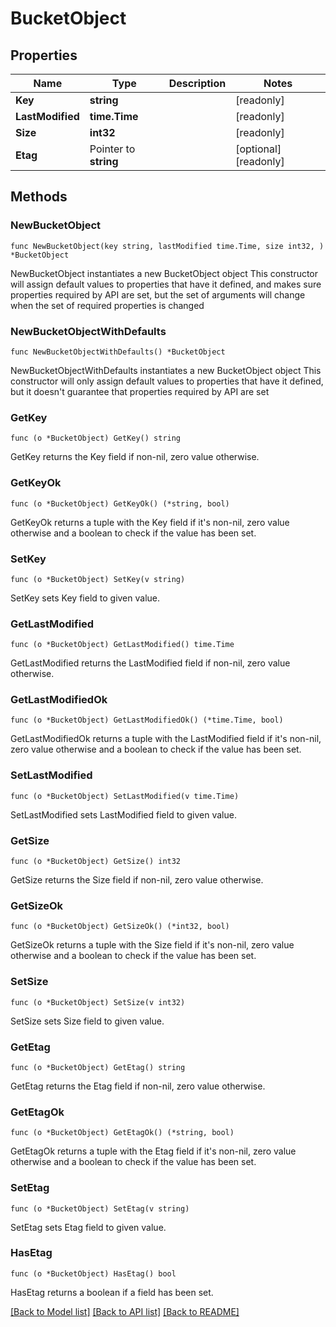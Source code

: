 # BucketObject

## Properties

Name | Type | Description | Notes
------------ | ------------- | ------------- | -------------
**Key** | **string** |  | [readonly] 
**LastModified** | **time.Time** |  | [readonly] 
**Size** | **int32** |  | [readonly] 
**Etag** | Pointer to **string** |  | [optional] [readonly] 

## Methods

### NewBucketObject

`func NewBucketObject(key string, lastModified time.Time, size int32, ) *BucketObject`

NewBucketObject instantiates a new BucketObject object
This constructor will assign default values to properties that have it defined,
and makes sure properties required by API are set, but the set of arguments
will change when the set of required properties is changed

### NewBucketObjectWithDefaults

`func NewBucketObjectWithDefaults() *BucketObject`

NewBucketObjectWithDefaults instantiates a new BucketObject object
This constructor will only assign default values to properties that have it defined,
but it doesn't guarantee that properties required by API are set

### GetKey

`func (o *BucketObject) GetKey() string`

GetKey returns the Key field if non-nil, zero value otherwise.

### GetKeyOk

`func (o *BucketObject) GetKeyOk() (*string, bool)`

GetKeyOk returns a tuple with the Key field if it's non-nil, zero value otherwise
and a boolean to check if the value has been set.

### SetKey

`func (o *BucketObject) SetKey(v string)`

SetKey sets Key field to given value.


### GetLastModified

`func (o *BucketObject) GetLastModified() time.Time`

GetLastModified returns the LastModified field if non-nil, zero value otherwise.

### GetLastModifiedOk

`func (o *BucketObject) GetLastModifiedOk() (*time.Time, bool)`

GetLastModifiedOk returns a tuple with the LastModified field if it's non-nil, zero value otherwise
and a boolean to check if the value has been set.

### SetLastModified

`func (o *BucketObject) SetLastModified(v time.Time)`

SetLastModified sets LastModified field to given value.


### GetSize

`func (o *BucketObject) GetSize() int32`

GetSize returns the Size field if non-nil, zero value otherwise.

### GetSizeOk

`func (o *BucketObject) GetSizeOk() (*int32, bool)`

GetSizeOk returns a tuple with the Size field if it's non-nil, zero value otherwise
and a boolean to check if the value has been set.

### SetSize

`func (o *BucketObject) SetSize(v int32)`

SetSize sets Size field to given value.


### GetEtag

`func (o *BucketObject) GetEtag() string`

GetEtag returns the Etag field if non-nil, zero value otherwise.

### GetEtagOk

`func (o *BucketObject) GetEtagOk() (*string, bool)`

GetEtagOk returns a tuple with the Etag field if it's non-nil, zero value otherwise
and a boolean to check if the value has been set.

### SetEtag

`func (o *BucketObject) SetEtag(v string)`

SetEtag sets Etag field to given value.

### HasEtag

`func (o *BucketObject) HasEtag() bool`

HasEtag returns a boolean if a field has been set.


[[Back to Model list]](../README.md#documentation-for-models) [[Back to API list]](../README.md#documentation-for-api-endpoints) [[Back to README]](../README.md)


